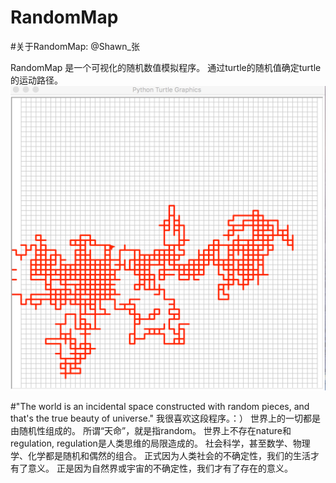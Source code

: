 # RandomMap
#关于RandomMap:
@Shawn_张

RandomMap 是一个可视化的随机数值模拟程序。
通过turtle的随机值确定turtle的运动路径。
 ![image](https://github.com/xiaoranzhang/RandomMap/raw/master/re/3x.png)

#"The world is an incidental space constructed with random pieces, and that's the true beauty of universe."
我很喜欢这段程序。：）
世界上的一切都是由随机性组成的。
所谓“天命”，就是指random。
世界上不存在nature和regulation, regulation是人类思维的局限造成的。
社会科学，甚至数学、物理学、化学都是随机和偶然的组合。
正式因为人类社会的不确定性，我们的生活才有了意义。
正是因为自然界或宇宙的不确定性，我们才有了存在的意义。



